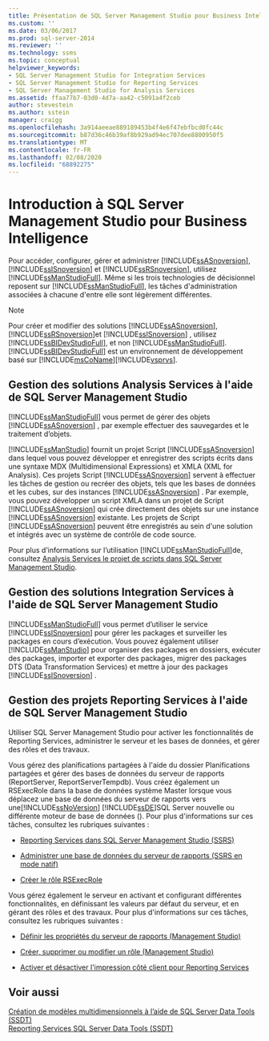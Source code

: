 ```yaml
---
title: Présentation de SQL Server Management Studio pour Business Intelligence | Microsoft Docs
ms.custom: ''
ms.date: 03/06/2017
ms.prod: sql-server-2014
ms.reviewer: ''
ms.technology: ssms
ms.topic: conceptual
helpviewer_keywords:
- SQL Server Management Studio for Integration Services
- SQL Server Management Studio for Reporting Services
- SQL Server Management Studio for Analysis Services
ms.assetid: ffaa77b7-03d0-4d7a-aa42-c5091a4f2ceb
author: stevestein
ms.author: sstein
manager: craigg
ms.openlocfilehash: 3a914aeeae889189453b4f4e6f47ebfbcd0fc44c
ms.sourcegitcommit: b87d36c46b39af8b929ad94ec707dee8800950f5
ms.translationtype: MT
ms.contentlocale: fr-FR
ms.lasthandoff: 02/08/2020
ms.locfileid: "68892275"
---
```

# <a name="introduction-to-sql-server-management-studio-for-business-intelligence"></a>Introduction à SQL Server Management Studio pour Business Intelligence
  Pour accéder, configurer, gérer et administrer [!INCLUDE[ssASnoversion](../includes/ssasnoversion-md.md)], [!INCLUDE[ssISnoversion](../includes/ssisnoversion-md.md)] et [!INCLUDE[ssRSnoversion](../includes/ssrsnoversion-md.md)], utilisez [!INCLUDE[ssManStudioFull](../includes/ssmanstudiofull-md.md)]. Même si les trois technologies de décisionnel reposent sur [!INCLUDE[ssManStudioFull](../includes/ssmanstudiofull-md.md)], les tâches d'administration associées à chacune d'entre elle sont légèrement différentes.  
  
> [!NOTE]  
>  Pour créer et modifier des solutions [!INCLUDE[ssASnoversion](../includes/ssasnoversion-md.md)], [!INCLUDE[ssRSnoversion](../includes/ssrsnoversion-md.md)]et [!INCLUDE[ssISnoversion](../includes/ssisnoversion-md.md)] , utilisez [!INCLUDE[ssBIDevStudioFull](../includes/ssbidevstudiofull-md.md)], et non [!INCLUDE[ssManStudioFull](../includes/ssmanstudiofull-md.md)]. 
  [!INCLUDE[ssBIDevStudioFull](../includes/ssbidevstudiofull-md.md)] est un environnement de développement basé sur [!INCLUDE[msCoName](../includes/msconame-md.md)][!INCLUDE[vsprvs](../includes/vsprvs-md.md)].  
  
## <a name="managing-analysis-services-solutions-using-sql-server-management-studio"></a>Gestion des solutions Analysis Services à l'aide de SQL Server Management Studio  
 
  [!INCLUDE[ssManStudioFull](../includes/ssmanstudiofull-md.md)] vous permet de gérer des objets [!INCLUDE[ssASnoversion](../includes/ssasnoversion-md.md)] , par exemple effectuer des sauvegardes et le traitement d’objets.  
  
 
  [!INCLUDE[ssManStudio](../includes/ssmanstudio-md.md)] fournit un projet Script [!INCLUDE[ssASnoversion](../includes/ssasnoversion-md.md)] dans lequel vous pouvez développer et enregistrer des scripts écrits dans une syntaxe MDX (Multidimensional Expressions) et XMLA (XML for Analysis). Ces projets Script [!INCLUDE[ssASnoversion](../includes/ssasnoversion-md.md)] servent à effectuer les tâches de gestion ou recréer des objets, tels que les bases de données et les cubes, sur des instances [!INCLUDE[ssASnoversion](../includes/ssasnoversion-md.md)] . Par exemple, vous pouvez développer un script XMLA dans un projet de Script [!INCLUDE[ssASnoversion](../includes/ssasnoversion-md.md)] qui crée directement des objets sur une instance [!INCLUDE[ssASnoversion](../includes/ssasnoversion-md.md)] existante. Les projets de Script [!INCLUDE[ssASnoversion](../includes/ssasnoversion-md.md)] peuvent être enregistrés au sein d'une solution et intégrés avec un système de contrôle de code source.  
  
 Pour plus d’informations sur l’utilisation [!INCLUDE[ssManStudioFull](../includes/ssmanstudiofull-md.md)]de, consultez [Analysis Services le projet de scripts dans SQL Server Management Studio](https://docs.microsoft.com/analysis-services/instances/analysis-services-scripts-project-in-sql-server-management-studio).  
  
## <a name="managing-integration-services-solutions-using-sql-server-management-studio"></a>Gestion des solutions Integration Services à l'aide de SQL Server Management Studio  
 
  [!INCLUDE[ssManStudioFull](../includes/ssmanstudiofull-md.md)] vous permet d’utiliser le service [!INCLUDE[ssISnoversion](../includes/ssisnoversion-md.md)] pour gérer les packages et surveiller les packages en cours d’exécution. Vous pouvez également utiliser [!INCLUDE[ssManStudio](../includes/ssmanstudio-md.md)] pour organiser des packages en dossiers, exécuter des packages, importer et exporter des packages, migrer des packages DTS (Data Transformation Services) et mettre à jour des packages [!INCLUDE[ssISnoversion](../includes/ssisnoversion-md.md)] .  
  
## <a name="managing-reporting-services-projects-using-sql-server-management-studio"></a>Gestion des projets Reporting Services à l'aide de SQL Server Management Studio  
 Utiliser SQL Server Management Studio pour activer les fonctionnalités de Reporting Services, administrer le serveur et les bases de données, et gérer des rôles et des travaux.  
  
 Vous gérez des planifications partagées à l'aide du dossier Planifications partagées et gérer des bases de données du serveur de rapports (ReportServer, ReportServerTempdb). Vous créez également un RSExecRole dans la base de données système Master lorsque vous déplacez une base de données du serveur de rapports vers une[!INCLUDE[ssNoVersion](../includes/ssnoversion-md.md)] [!INCLUDE[ssDE](../includes/ssde-md.md)]SQL Server nouvelle ou différente moteur de base de données (). Pour plus d'informations sur ces tâches, consultez les rubriques suivantes :  
  
-   [Reporting Services dans SQL Server Management Studio &#40;SSRS&#41;](../reporting-services/tools/reporting-services-in-sql-server-management-studio-ssrs.md)  
  
-   [Administrer une base de données du serveur de rapports &#40;SSRS en mode natif&#41;](../reporting-services/report-server/report-server-database-ssrs-native-mode.md)  
  
-   [Créer le rôle RSExecRole](../reporting-services/security/create-the-rsexecrole.md)  
  
 Vous gérez également le serveur en activant et configurant différentes fonctionnalités, en définissant les valeurs par défaut du serveur, et en gérant des rôles et des travaux. Pour plus d'informations sur ces tâches, consultez les rubriques suivantes :  
  
-   [Définir les propriétés du serveur de rapports &#40;Management Studio&#41;](../reporting-services/tools/set-report-server-properties-management-studio.md)  
  
-   [Créer, supprimer ou modifier un rôle &#40;Management Studio&#41;](../reporting-services/security/role-definitions-create-delete-or-modify.md)  
  
-   [Activer et désactiver l'impression côté client pour Reporting Services](../reporting-services/report-server/enable-and-disable-client-side-printing-for-reporting-services.md)  
  
## <a name="see-also"></a>Voir aussi  
 [Création de modèles multidimensionnels à l’aide de SQL Server Data Tools &#40;SSDT&#41;](https://docs.microsoft.com/analysis-services/multidimensional-models/creating-multidimensional-models-using-sql-server-data-tools-ssdt)   
 [Reporting Services SQL Server Data Tools &#40;SSDT&#41;](../reporting-services/tools/reporting-services-in-sql-server-data-tools-ssdt.md)  
  
  
